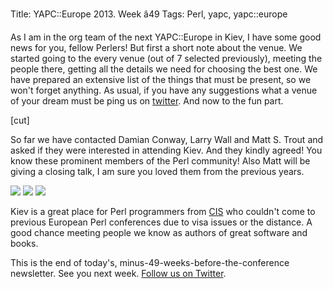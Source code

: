 Title: YAPC::Europe 2013. Week â49
Tags: Perl, yapc, yapc::europe

As I am in the org team of the next YAPC::Europe in Kiev, I have some good news
for you, fellow Perlers! But first a short note about the venue. We started
going to the every venue (out of 7 selected previously), meeting the people
there, getting all the details we need for choosing the best one. We have
prepared an extensive list of the things that must be present, so we won't
forget anything. As usual, if you have any suggestions what a venue of your
dream must be ping us on [twitter](http://twitter.com/yapcrussia). And now
to the fun part.

[cut]

So far we have contacted Damian Conway, Larry Wall and Matt S. Trout and asked
if they were interested in attending Kiev. And they kindly agreed! You know
these prominent members of the Perl community! Also Matt will be giving
a closing talk, I am sure you loved them from the previous years.

<div>
    <img src="/images/damian-conway.jpg" />
    <img src="/images/larry-wall.jpg" />
    <img src="/images/matt-s-trout.jpg" />
</div>

Kiev is a great place for Perl programmers from
[CIS](http://en.wikipedia.org/wiki/Commonwealth_of_Independent_States) who
couldn't come to previous European Perl conferences due to visa issues or the
distance. A good chance meeting people we know as authors of great software and
books.

This is the end of today's, minus-49-weeks-before-the-conference newsletter. See
you next week. [Follow us on Twitter](http://twitter.com/yapcrussia).
